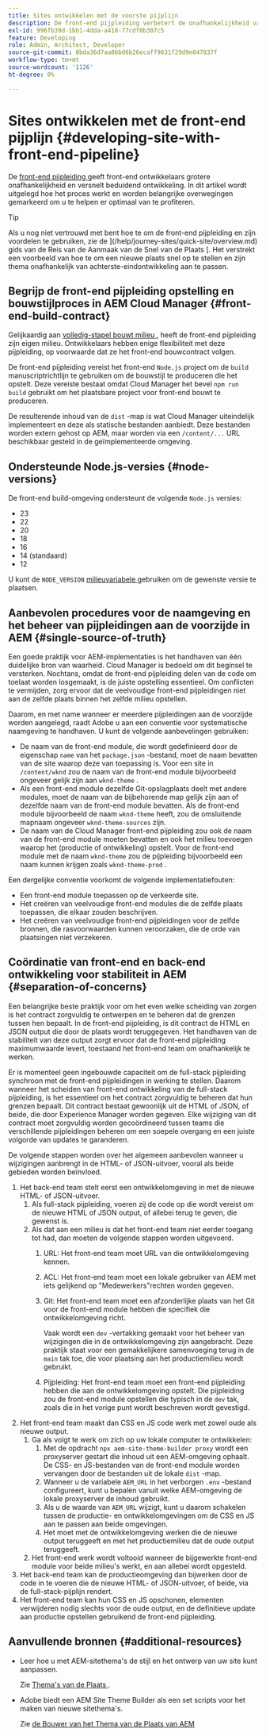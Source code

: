 ```yaml
---
title: Sites ontwikkelen met de voorste pijplijn
description: De front-end pijpleiding verbetert de onafhankelijkheid van de ontwikkelaar en versnelt het ontwikkelingsproces. In dit artikel worden de belangrijkste overwegingen voor het 'front-end' constructieproces beschreven om optimale prestaties en efficiëntie te garanderen.
exl-id: 996fb39d-1bb1-4dda-a418-77cdf8b307c5
feature: Developing
role: Admin, Architect, Developer
source-git-commit: 8bda36d7aa86bd6b26ecaff9831f29d9e847837f
workflow-type: tm+mt
source-wordcount: '1126'
ht-degree: 0%

---
```



# Sites ontwikkelen met de front-end pijplijn {#developing-site-with-front-end-pipeline}

De [ front-end pijpleiding ](/help/implementing/cloud-manager/configuring-pipelines/introduction-ci-cd-pipelines.md#front-end) geeft front-end ontwikkelaars grotere onafhankelijkheid en versnelt beduidend ontwikkeling. In dit artikel wordt uitgelegd hoe het proces werkt en worden belangrijke overwegingen gemarkeerd om u te helpen er optimaal van te profiteren.

>[!TIP]
>
>Als u nog niet vertrouwd met bent hoe te om de front-end pijpleiding en zijn voordelen te gebruiken, zie de ](/help/journey-sites/quick-site/overview.md) gids van de Reis van de Aanmaak van de Snel van de Plaats [. Het verstrekt een voorbeeld van hoe te om een nieuwe plaats snel op te stellen en zijn thema onafhankelijk van achterste-eindontwikkeling aan te passen.

## Begrijp de front-end pijpleiding opstelling en bouwstijlproces in AEM Cloud Manager {#front-end-build-contract}

Gelijkaardig aan [ volledig-stapel bouwt milieu ](/help/implementing/cloud-manager/getting-access-to-aem-in-cloud/build-environment-details.md), heeft de front-end pijpleiding zijn eigen milieu. Ontwikkelaars hebben enige flexibiliteit met deze pijpleiding, op voorwaarde dat ze het front-end bouwcontract volgen.

De front-end pijpleiding vereist het front-end `Node.js` project om de `build` manuscriptrichtlijn te gebruiken om de bouwstijl te produceren die het opstelt. Deze vereiste bestaat omdat Cloud Manager het bevel `npm run build` gebruikt om het plaatsbare project voor front-end bouwt te produceren.

De resulterende inhoud van de `dist` -map is wat Cloud Manager uiteindelijk implementeert en deze als statische bestanden aanbiedt. Deze bestanden worden extern gehost op AEM, maar worden via een `/content/...` URL beschikbaar gesteld in de geïmplementeerde omgeving.

## Ondersteunde Node.js-versies {#node-versions}

De front-end build-omgeving ondersteunt de volgende `Node.js` versies:

* 23
* 22
* 20
* 18
* 16
* 14 (standaard)
* 12

U kunt de `NODE_VERSION` [ milieuvariabele ](/help/implementing/cloud-manager/environment-variables.md) gebruiken om de gewenste versie te plaatsen.

## Aanbevolen procedures voor de naamgeving en het beheer van pijpleidingen aan de voorzijde in AEM {#single-source-of-truth}

Een goede praktijk voor AEM-implementaties is het handhaven van één duidelijke bron van waarheid. Cloud Manager is bedoeld om dit beginsel te versterken. Nochtans, omdat de front-end pijpleiding delen van de code om toelaat worden losgemaakt, is de juiste opstelling essentieel. Om conflicten te vermijden, zorg ervoor dat de veelvoudige front-end pijpleidingen niet aan de zelfde plaats binnen het zelfde milieu opstellen.

Daarom, en met name wanneer er meerdere pijpleidingen aan de voorzijde worden aangelegd, raadt Adobe u aan een conventie voor systematische naamgeving te handhaven. U kunt de volgende aanbevelingen gebruiken:

* De naam van de front-end module, die wordt gedefinieerd door de eigenschap `name` van het `package.json` -bestand, moet de naam bevatten van de site waarop deze van toepassing is. Voor een site in `/content/wknd` zou de naam van de front-end module bijvoorbeeld ongeveer gelijk zijn aan `wknd-theme` .
* Als een front-end module dezelfde Git-opslagplaats deelt met andere modules, moet de naam van de bijbehorende map gelijk zijn aan of dezelfde naam van de front-end module bevatten. Als de front-end module bijvoorbeeld de naam `wknd-theme` heeft, zou de omsluitende mapnaam ongeveer `wknd-theme-sources` zijn.
* De naam van de Cloud Manager front-end pijpleiding zou ook de naam van de front-end module moeten bevatten en ook het milieu toevoegen waarop het (productie of ontwikkeling) opstelt. Voor de front-end module met de naam `wknd-theme` zou de pijpleiding bijvoorbeeld een naam kunnen krijgen zoals `wknd-theme-prod` .

Een dergelijke conventie voorkomt de volgende implementatiefouten:

* Een front-end module toepassen op de verkeerde site.
* Het creëren van veelvoudige front-end modules die de zelfde plaats toepassen, die elkaar zouden beschrijven.
* Het creëren van veelvoudige front-end pijpleidingen voor de zelfde bronnen, die rasvoorwaarden kunnen veroorzaken, die de orde van plaatsingen niet verzekeren.

## Coördinatie van front-end en back-end ontwikkeling voor stabiliteit in AEM {#separation-of-concerns}

Een belangrijke beste praktijk voor om het even welke scheiding van zorgen is het contract zorgvuldig te ontwerpen en te beheren dat de grenzen tussen hen bepaalt. In de front-end pijpleiding, is dit contract de HTML en JSON output die door de plaats wordt teruggegeven. Het handhaven van de stabiliteit van deze output zorgt ervoor dat de front-end pijpleiding maximumwaarde levert, toestaand het front-end team om onafhankelijk te werken.

Er is momenteel geen ingebouwde capaciteit om de full-stack pijpleiding synchroon met de front-end pijpleidingen in werking te stellen. Daarom wanneer het scheiden van front-end ontwikkeling van de full-stack pijpleiding, is het essentieel om het contract zorgvuldig te beheren dat hun grenzen bepaalt. Dit contract bestaat gewoonlijk uit de HTML of JSON, of beide, die door Experience Manager worden gegeven. Elke wijziging van dit contract moet zorgvuldig worden gecoördineerd tussen teams die verschillende pijpleidingen beheren om een soepele overgang en een juiste volgorde van updates te garanderen.

De volgende stappen worden over het algemeen aanbevolen wanneer u wijzigingen aanbrengt in de HTML- of JSON-uitvoer, vooral als beide gebieden worden beïnvloed.

1. Het back-end team stelt eerst een ontwikkelomgeving in met de nieuwe HTML- of JSON-uitvoer.
   1. Als full-stack pijpleiding, voeren zij de code op die wordt vereist om de nieuwe HTML of JSON output, of allebei terug te geven, die gewenst is.
   1. Als dat aan een milieu is dat het front-end team niet eerder toegang tot had, dan moeten de volgende stappen worden uitgevoerd.
      1. URL: Het front-end team moet URL van die ontwikkelomgeving kennen.
      1. ACL: Het front-end team moet een lokale gebruiker van AEM met iets gelijkend op &quot;Medewerkers&quot;rechten worden gegeven.
      1. Git: Het front-end team moet een afzonderlijke plaats van het Git voor de front-end module hebben die specifiek die ontwikkelomgeving richt.

         Vaak wordt een `dev` -vertakking gemaakt voor het beheer van wijzigingen die in de ontwikkelomgeving zijn aangebracht. Deze praktijk staat voor een gemakkelijkere samenvoeging terug in de `main` tak toe, die voor plaatsing aan het productiemilieu wordt gebruikt.

      1. Pijpleiding: Het front-end team moet een front-end pijpleiding hebben die aan de ontwikkelomgeving opstelt. Die pijpleiding zou de front-end module opstellen die typisch in de `dev` tak, zoals die in het vorige punt wordt beschreven wordt gevestigd.
1. Het front-end team maakt dan CSS en JS code werk met zowel oude als nieuwe output.
   1. Ga als volgt te werk om zich op uw lokale computer te ontwikkelen:
      1. Met de opdracht `npx aem-site-theme-builder proxy` wordt een proxyserver gestart die inhoud uit een AEM-omgeving ophaalt. De CSS- en JS-bestanden van de front-end module worden vervangen door de bestanden uit de lokale `dist` -map.
      1. Wanneer u de variabele `AEM_URL` in het verborgen `.env` -bestand configureert, kunt u bepalen vanuit welke AEM-omgeving de lokale proxyserver de inhoud gebruikt.
      1. Als u de waarde van `AEM_URL` wijzigt, kunt u daarom schakelen tussen de productie- en ontwikkelomgevingen om de CSS en JS aan te passen aan beide omgevingen.
      1. Het moet met de ontwikkelomgeving werken die de nieuwe output teruggeeft en met het productiemilieu dat de oude output teruggeeft.
   1. Het front-end werk wordt voltooid wanneer de bijgewerkte front-end module voor beide milieu&#39;s werkt, en aan allebei wordt opgesteld.
1. Het back-end team kan de productieomgeving dan bijwerken door de code in te voeren die de nieuwe HTML- of JSON-uitvoer, of beide, via de full-stack-pijplijn rendert.
1. Het front-end team kan hun CSS en JS opschonen, elementen verwijderen nodig slechts voor de oude output, en de definitieve update aan productie opstellen gebruikend de front-end pijpleiding.

## Aanvullende bronnen {#additional-resources}

* Leer hoe u met AEM-sitethema&#39;s de stijl en het ontwerp van uw site kunt aanpassen.

  Zie [ Thema&#39;s van de Plaats ](/help/sites-cloud/administering/site-creation/site-themes.md).

* Adobe biedt een AEM Site Theme Builder als een set scripts voor het maken van nieuwe sitethema&#39;s.

  Zie [ de Bouwer van het Thema van de Plaats van AEM ](https://github.com/adobe/aem-site-theme-builder)



